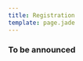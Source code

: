 ```yaml
---
title: Registration
template: page.jade
---
```


### To be announced

<!--<div style="width:100%; text-align:left;"><iframe src="//eventbrite.com/tickets-external?eid=36353086059&ref=etckt" frameborder="0" height="420" width="100%" vspace="0" hspace="0" marginheight="5" marginwidth="5" scrolling="auto" allowtransparency="true"></iframe><div style="font-family:Helvetica, Arial; font-size:12px; padding:10px 0 5px; margin:2px; width:100%; text-align:left;" ><a class="powered-by-eb" style="color: #ADB0B6; text-decoration: none;" target="_blank" href="http://www.eventbrite.com/">Powered by Eventbrite</a></div></div>-->

<!-- <div style="width:100%; text-align:left;" ><iframe
src="//eventbrite.co.uk/tickets-external?eid=18084325705&ref=etckt"
frameborder="0" height="444" width="100%" vspace="0" hspace="0" marginheight="5"
marginwidth="5" scrolling="auto" allowtransparency="true"></iframe><div
style="font-family:Helvetica, Arial; font-size:10px; padding:5px 0 5px;
margin:2px; width:100%; text-align:left;" ><a class="powered-by-eb"
style="color: #dddddd; text-decoration: none;" target="_blank"
href="http://www.eventbrite.co.uk/r/etckt">Powered by Eventbrite</a></div></div> -->
